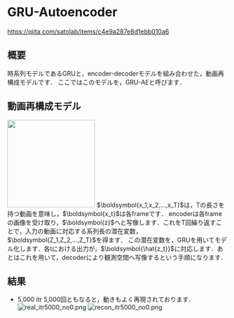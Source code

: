 # GRU-Autoencoder

https://qiita.com/satolab/items/c4e9a287e8d1ebb010a6

## 概要

時系列モデルであるGRUと，encoder-decoderモデルを組み合わせた，動画再構成モデルです．
ここではこのモデルを，GRU-AEと呼びます．

## 動画再構成モデル

<img src="https://qiita-image-store.s3.ap-northeast-1.amazonaws.com/0/583727/c5ddc1c8-f82d-b6ff-8cca-b9cc7a2787f8.png" width="200×100">
$\boldsymbol{x_1,x_2,...,x_T}$は，Tの長さを持つ動画を意味し，$\boldsymbol{x_t}$は各frameです．
encoderは各frameの画像を受け取り，$\boldsymbol{z}$へと写像します．これをT回繰り返すことで，入力の動画に対応する系列長の潜在変数，$\boldsymbol{Z_1,Z_2,...,Z_T}$を得ます．
この潜在変数を，GRUを用いてモデル化します．各tにおける出力が，$\boldsymbol{\hat{z_t}}$に対応します．あとはこれを用いて，decoderにより観測空間へ写像するという手順になります．

## 結果

- 5,000 itr
5,000回ともなると，動きもよく再現されております．
![real_itr5000_no0.png](https://qiita-image-store.s3.ap-northeast-1.amazonaws.com/0/583727/f2e35deb-0162-e52f-ec2a-cdbf2ce64d77.png)
![recon_itr5000_no0.png](https://qiita-image-store.s3.ap-northeast-1.amazonaws.com/0/583727/38ce5478-dbe1-0673-d9d3-2d65ae755d5b.png)




